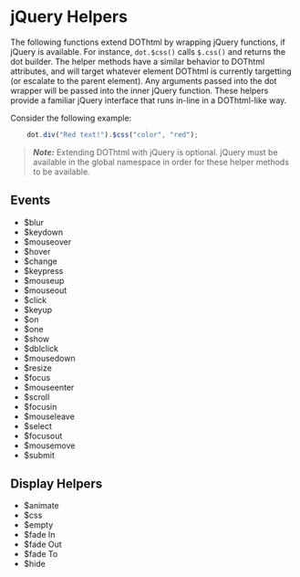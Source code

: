 # jQuery Helpers

The following functions extend DOThtml by wrapping jQuery functions, if jQuery is available. For instance, `dot.$css()` calls `$.css()` and returns the dot builder. The helper methods have a similar behavior to DOThtml attributes, and will target whatever element DOThtml is currently targetting (or escalate to the parent element). Any arguments passed into the dot wrapper will be passed into the inner jQuery function. These helpers provide a familiar jQuery interface that runs in-line in a DOThtml-like way.

Consider the following example:

```javascript
	dot.div("Red text!").$css("color", "red"); 
```

> **_Note:_** Extending DOThtml with jQuery is optional. jQuery must be available in the global namespace in order for these helper methods to be available. 

## Events

* $blur
* $keydown
* $mouseover
* $hover
* $change
* $keypress
* $mouseup
* $mouseout
* $click
* $keyup
* $on
* $one
* $show
* $dblclick
* $mousedown
* $resize
* $focus
* $mouseenter
* $scroll
* $focusin
* $mouseleave
* $select
* $focusout
* $mousemove
* $submit

## Display Helpers

* $animate
* $css
* $empty
* $fade In
* $fade Out
* $fade To  
* $hide
